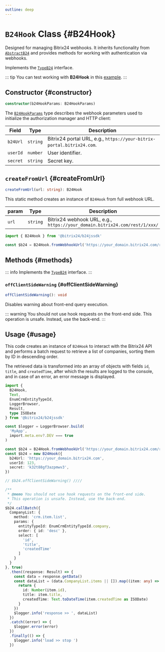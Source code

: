 ```yaml
---
outline: deep
---
```


# `B24Hook` Class {#B24Hook}

Designed for managing Bitrix24 webhooks. It inherits functionality from [`AbstractB24`](core-abstract-b24) and provides
methods for working with authentication via webhooks.

Implements the [`TypeB24`](types-type-b24) interface.

::: tip
You can test working with **B24Hook** in
this [example](https://github.com/bitrix24/b24sdk-examples/blob/main/js/02-nuxt-hook/pages/hook/crm-item-list.client.vue).
:::

## Constructor {#constructor}

```ts
constructor(b24HookParams: B24HookParams)
```

The [`B24HookParams`](https://github.com/bitrix24/b24jssdk/blob/main/packages/jssdk/src/types/auth.ts) type describes
the webhook parameters used to initialize the authorization manager and HTTP client:

| Field    | Type     | Description                                                           |
|----------|----------|-----------------------------------------------------------------------|
| `b24Url` | `string` | Bitrix24 portal URL, e.g., `https://your-bitrix-portal.bitrix24.com`. |
| `userId` | `number` | User identifier.                                                      |
| `secret` | `string` | Secret key.                                                           |

## `createFromUrl` {#createFromUrl}

```ts
createFromUrl(url: string): B24Hook
```

This static method creates an instance of `B24Hook` from full webhook URL.

| param | Type     | Description                                                                |
|-------|----------|----------------------------------------------------------------------------|
| `url` | `string` | Bitrix24 webhook URL, e.g., `https://your_domain.bitrix24.com/rest/1/xxx/` |

```ts
import { B24Hook } from '@bitrix24/b24jssdk'

const $b24 = B24Hook.fromWebhookUrl('https://your_domain.bitrix24.com/rest/1/xxxx/')

```

## Methods {#methods}

::: info
Implements the [`TypeB24`](types-type-b24) interface.
:::

### `offClientSideWarning` {#offClientSideWarning}

```ts
offClientSideWarning(): void
```

Disables warning about front-end query execution.

::: warning
You should not use hook requests on the front-end side.
This operation is unsafe.
Instead, use the back-end.
:::

## Usage {#usage}

This code creates an instance of `B24Hook` to interact with the Bitrix24 API and performs a batch request to retrieve a
list of companies, sorting them by ID in descending order.

The retrieved data is transformed into an array of objects with fields `id`, `title`, and `createdTime`, after which the
results are logged to the console, and in case of an error, an error message is displayed.

```ts
import {
  B24Hook,
  Text,
  EnumCrmEntityTypeId,
  LoggerBrowser,
  Result,
  type ISODate
} from '@bitrix24/b24jssdk'

const $logger = LoggerBrowser.build(
  'MyApp',
  import.meta.env?.DEV === true
)

const $b24 = B24Hook.fromWebhookUrl('https://your_domain.bitrix24.com/rest/1/xxxx/')
const $b24 = new B24Hook({
  b24Url: 'https://your_domain.bitrix24.com',
  userId: 123,
  secret: 'k32t88gf3azpmwv3',
})

// $b24.offClientSideWarning() ////

/**
 * @memo You should not use hook requests on the front-end side.
 * This operation is unsafe. Instead, use the back-end.
 */
$b24.callBatch({
  CompanyList: {
    method: 'crm.item.list',
    params: {
      entityTypeId: EnumCrmEntityTypeId.company,
      order: { id: 'desc' },
      select: [
        'id',
        'title',
        'createdTime'
      ]
    }
  }
}, true)
  .then((response: Result) => {
    const data = response.getData()
    const dataList = (data.CompanyList.items || []).map((item: any) => {
      return {
        id: Number(item.id),
        title: item.title,
        createdTime: Text.toDateTime(item.createdTime as ISODate)
      }
    })
    $logger.info('response >> ', dataList)
  })
  .catch((error) => {
    $logger.error(error)
  })
  .finally(() => {
    $logger.info('load >> stop ')
  })
```
